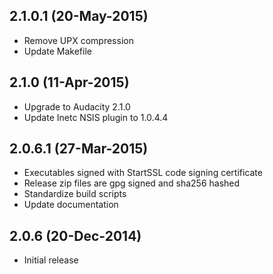 ## 2.1.0.1 (20-May-2015)

  * Remove UPX compression
  * Update Makefile

## 2.1.0 (11-Apr-2015)

  * Upgrade to Audacity 2.1.0
  * Update Inetc NSIS plugin to 1.0.4.4

## 2.0.6.1 (27-Mar-2015)

  * Executables signed with StartSSL code signing certificate
  * Release zip files are gpg signed and sha256 hashed
  * Standardize build scripts
  * Update documentation

## 2.0.6 (20-Dec-2014)

  * Initial release
